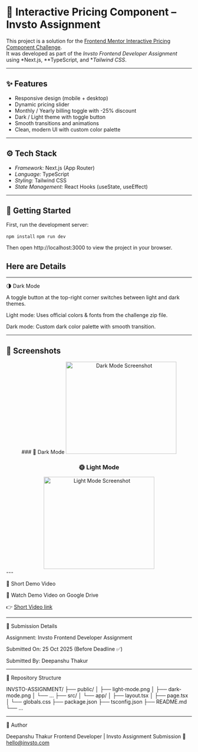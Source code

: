 # 🚀 Interactive Pricing Component – Invsto Assignment

This project is a solution for the [Frontend Mentor Interactive Pricing Component Challenge](https://www.frontendmentor.io/challenges/interactive-pricing-component-t0m8PIyY8).  
It was developed as part of the *Invsto Frontend Developer Assignment* using *Next.js, **TypeScript, and **Tailwind CSS*.

---

## ✨ Features
- Responsive design (mobile + desktop)
- Dynamic pricing slider
- Monthly / Yearly billing toggle with -25% discount
- Dark / Light theme with toggle button
- Smooth transitions and animations
- Clean, modern UI with custom color palette

---

## ⚙ Tech Stack
- *Framework:* Next.js (App Router)
- *Language:* TypeScript
- *Styling:* Tailwind CSS
- *State Management:* React Hooks (useState, useEffect)

---

## 🧠 Getting Started

First, run the development server:

`npm install`
`npm run dev`

Then open http://localhost:3000 to view the project in your browser.

## Here are Details
---

🌗 Dark Mode

A toggle button at the top-right corner switches between light and dark themes.

Light mode: Uses official colors & fonts from the challenge zip file.

Dark mode: Custom dark color palette with smooth transition.



---

## 📸 Screenshots
<div align="center">
### 🌙 Dark Mode
<img src="https://i.ibb.co/1txBHWdj/dark-mode.jpg" alt="Dark Mode Screenshot" width="300" height="250">

### 🌞 Light Mode
<img src="https://i.ibb.co/1F5ggtw/light-mode.jpg" alt="Light Mode Screenshot" width="300" height="250">
</div>
---

🎥 Short Demo Video

🔗 Watch Demo Video on Google Drive

👉 [Short Video link](https://drive.google.com/file/d/1H2s909ctglu3IDjkGYJ2H726x0kdhMEW/view?usp=sharing.)


---

🧾 Submission Details

Assignment: Invsto Frontend Developer Assignment

Submitted On: 25 Oct 2025 (Before Deadline ✅)

Submitted By: Deepanshu Thakur



---

📂 Repository Structure

INVSTO-ASSIGNMENT/
├── public/
│   ├── light-mode.png
│   ├── dark-mode.png
│   └── ...
├── src/
│   └── app/
│       ├── layout.tsx
│       ├── page.tsx
│       └── globals.css
├── package.json
├── tsconfig.json
├── README.md
└── ...


---

💬 Author

Deepanshu Thakur
Frontend Developer | Invsto Assignment Submission
📧 hello@invsto.com
